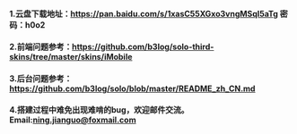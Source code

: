 > 
#### 1.云盘下载地址：https://pan.baidu.com/s/1xasC55XGxo3vngMSqI5aTg 密码：h0o2
#### 2.前端问题参考：https://github.com/b3log/solo-third-skins/tree/master/skins/iMobile
#### 3.后台问题参考：https://github.com/b3log/solo/blob/master/README_zh_CN.md
#### 4.搭建过程中难免出现难啃的bug，欢迎邮件交流。Email:ning.jianguo@foxmail.com

